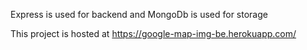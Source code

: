 Express is used for backend and MongoDb is used for storage 

This project is hosted at https://google-map-img-be.herokuapp.com/
